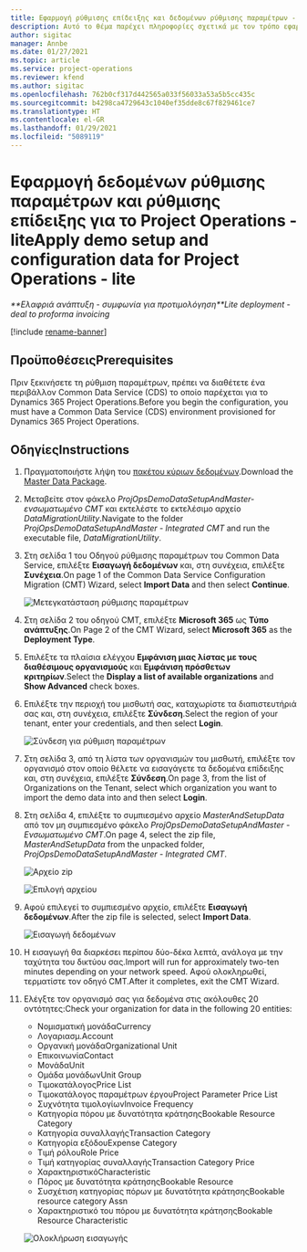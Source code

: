 ```yaml
---
title: Εφαρμογή ρύθμισης επίδειξης και δεδομένων ρύθμισης παραμέτρων - lite
description: Αυτό το θέμα παρέχει πληροφορίες σχετικά με τον τρόπο εφαρμογής της ρύθμισης επίδειξης και των δεδομένων ρύθμισης παραμέτρων για το Project Operations.
author: sigitac
manager: Annbe
ms.date: 01/27/2021
ms.topic: article
ms.service: project-operations
ms.reviewer: kfend
ms.author: sigitac
ms.openlocfilehash: 762b0cf317d442565a033f56033a53a5b5cc435c
ms.sourcegitcommit: b4298ca4729643c1040ef35dde8c67f829461ce7
ms.translationtype: HT
ms.contentlocale: el-GR
ms.lasthandoff: 01/29/2021
ms.locfileid: "5089119"
---
```

# <a name="apply-demo-setup-and-configuration-data-for-project-operations---lite"></a><span data-ttu-id="3403c-103">Εφαρμογή δεδομένων ρύθμισης παραμέτρων και ρύθμισης επίδειξης για το Project Operations - lite</span><span class="sxs-lookup"><span data-stu-id="3403c-103">Apply demo setup and configuration data for Project Operations - lite</span></span> 

<span data-ttu-id="3403c-104">_\*\*Ελαφριά ανάπτυξη - συμφωνία για προτιμολόγηση_</span><span class="sxs-lookup"><span data-stu-id="3403c-104">_\*\*Lite deployment - deal to proforma invoicing_</span></span>

[!include [rename-banner](~/includes/cc-data-platform-banner.md)]

## <a name="prerequisites"></a><span data-ttu-id="3403c-105">Προϋποθέσεις</span><span class="sxs-lookup"><span data-stu-id="3403c-105">Prerequisites</span></span>

<span data-ttu-id="3403c-106">Πριν ξεκινήσετε τη ρύθμιση παραμέτρων, πρέπει να διαθέτετε ένα περιβάλλον Common Data Service (CDS) το οποίο παρέχεται για το Dynamics 365 Project Operations.</span><span class="sxs-lookup"><span data-stu-id="3403c-106">Before you begin the configuration, you must have a Common Data Service (CDS) environment provisioned for Dynamics 365 Project Operations.</span></span>


## <a name="instructions"></a><span data-ttu-id="3403c-107">Οδηγίες</span><span class="sxs-lookup"><span data-stu-id="3403c-107">Instructions</span></span>

1. <span data-ttu-id="3403c-108">Πραγματοποιήστε λήψη του [πακέτου κύριων δεδομένων](https://download.microsoft.com/download/3/4/1/341bf279-a64f-4baa-af31-ce624859b518/ProjOpsSampleSetupData%20-%20CE%20only%20CMT.zip).</span><span class="sxs-lookup"><span data-stu-id="3403c-108">Download the [Master Data Package](https://download.microsoft.com/download/3/4/1/341bf279-a64f-4baa-af31-ce624859b518/ProjOpsSampleSetupData%20-%20CE%20only%20CMT.zip).</span></span> 
2. <span data-ttu-id="3403c-109">Μεταβείτε στον φάκελο *ProjOpsDemoDataSetupAndMaster-ενσωματωμένο CMT* και εκτελέστε το εκτελέσιμο αρχείο *DataMigrationUtility*.</span><span class="sxs-lookup"><span data-stu-id="3403c-109">Navigate to the folder *ProjOpsDemoDataSetupAndMaster - Integrated CMT* and run the executable file, *DataMigrationUtility*.</span></span>
3. <span data-ttu-id="3403c-110">Στη σελίδα 1 του Οδηγού ρύθμισης παραμέτρων του Common Data Service, επιλέξτε **Εισαγωγή δεδομένων** και, στη συνέχεια, επιλέξτε **Συνέχεια**.</span><span class="sxs-lookup"><span data-stu-id="3403c-110">On page 1 of the Common Data Service Configuration Migration (CMT) Wizard, select **Import Data** and then select **Continue**.</span></span>

    ![Μετεγκατάσταση ρύθμισης παραμέτρων](./media/1ConfigurationMigration.png)

4. <span data-ttu-id="3403c-112">Στη σελίδα 2 του οδηγού CMT, επιλέξτε **Microsoft 365** ως **Τύπο ανάπτυξης**.</span><span class="sxs-lookup"><span data-stu-id="3403c-112">On Page 2 of the CMT Wizard, select **Microsoft 365** as the **Deployment Type**.</span></span>
5. <span data-ttu-id="3403c-113">Επιλέξτε τα πλαίσια ελέγχου **Εμφάνιση μιας λίστας με τους διαθέσιμους οργανισμούς** και **Εμφάνιση πρόσθετων κριτηρίων**.</span><span class="sxs-lookup"><span data-stu-id="3403c-113">Select the **Display a list of available organizations** and **Show Advanced** check boxes.</span></span>
6. <span data-ttu-id="3403c-114">Επιλέξτε την περιοχή του μισθωτή σας, καταχωρίστε τα διαπιστευτήριά σας και, στη συνέχεια, επιλέξτε **Σύνδεση**.</span><span class="sxs-lookup"><span data-stu-id="3403c-114">Select the region of your tenant, enter your credentials, and then select **Login**.</span></span>

   ![Σύνδεση για ρύθμιση παραμέτρων](./media/2ConfigurationSignin.png)

7. <span data-ttu-id="3403c-116">Στη σελίδα 3, από τη λίστα των οργανισμών του μισθωτή, επιλέξτε τον οργανισμό στον οποίο θέλετε να εισαγάγετε τα δεδομένα επίδειξης και, στη συνέχεια, επιλέξτε **Σύνδεση**.</span><span class="sxs-lookup"><span data-stu-id="3403c-116">On page 3, from the list of Organizations on the Tenant, select which organization you want to import the demo data into and then select **Login**.</span></span>
8. <span data-ttu-id="3403c-117">Στη σελίδα 4, επιλέξτε το συμπιεσμένο αρχείο *MasterAndSetupData* από τον μη συμπιεσμένο φάκελο *ProjOpsDemoDataSetupAndMaster - Ενσωματωμένο CMT*.</span><span class="sxs-lookup"><span data-stu-id="3403c-117">On page 4, select the zip file, *MasterAndSetupData* from the unpacked folder, *ProjOpsDemoDataSetupAndMaster - Integrated CMT*.</span></span>

   ![Αρχείο zip](./media/3ZipFile.png)

   ![Επιλογή αρχείου](./media/4SelectAFile.png)

9. <span data-ttu-id="3403c-120">Αφού επιλεγεί το συμπιεσμένο αρχείο, επιλέξτε **Εισαγωγή δεδομένων**.</span><span class="sxs-lookup"><span data-stu-id="3403c-120">After the zip file is selected, select **Import Data**.</span></span>

   ![Εισαγωγή δεδομένων](./media/5ImportData.png)

10. <span data-ttu-id="3403c-122">Η εισαγωγή θα διαρκέσει περίπου δύο-δέκα λεπτά, ανάλογα με την ταχύτητα του δικτύου σας.</span><span class="sxs-lookup"><span data-stu-id="3403c-122">Import will run for approximately two-ten minutes depending on your network speed.</span></span> <span data-ttu-id="3403c-123">Αφού ολοκληρωθεί, τερματίστε τον οδηγό CMT.</span><span class="sxs-lookup"><span data-stu-id="3403c-123">After it completes, exit the CMT Wizard.</span></span> 
11. <span data-ttu-id="3403c-124">Ελέγξτε τον οργανισμό σας για δεδομένα στις ακόλουθες 20 οντότητες:</span><span class="sxs-lookup"><span data-stu-id="3403c-124">Check your organization for data in the following 20 entities:</span></span>

    -   <span data-ttu-id="3403c-125">Νομισματική μονάδα</span><span class="sxs-lookup"><span data-stu-id="3403c-125">Currency</span></span>
    -   <span data-ttu-id="3403c-126">Λογαριασμ.</span><span class="sxs-lookup"><span data-stu-id="3403c-126">Account</span></span>
    -   <span data-ttu-id="3403c-127">Οργανική μονάδα</span><span class="sxs-lookup"><span data-stu-id="3403c-127">Organizational Unit</span></span>
    -   <span data-ttu-id="3403c-128">Επικοινωνία</span><span class="sxs-lookup"><span data-stu-id="3403c-128">Contact</span></span>
    -   <span data-ttu-id="3403c-129">Μονάδα</span><span class="sxs-lookup"><span data-stu-id="3403c-129">Unit</span></span>
    -   <span data-ttu-id="3403c-130">Ομάδα μονάδων</span><span class="sxs-lookup"><span data-stu-id="3403c-130">Unit Group</span></span>
    -   <span data-ttu-id="3403c-131">Τιμοκατάλογος</span><span class="sxs-lookup"><span data-stu-id="3403c-131">Price List</span></span>
    -   <span data-ttu-id="3403c-132">Τιμοκατάλογος παραμέτρων έργου</span><span class="sxs-lookup"><span data-stu-id="3403c-132">Project Parameter Price List</span></span> 
    -   <span data-ttu-id="3403c-133">Συχνότητα τιμολογίων</span><span class="sxs-lookup"><span data-stu-id="3403c-133">Invoice Frequency</span></span>
    -   <span data-ttu-id="3403c-134">Κατηγορία πόρου με δυνατότητα κράτησης</span><span class="sxs-lookup"><span data-stu-id="3403c-134">Bookable Resource Category</span></span>
    -   <span data-ttu-id="3403c-135">Κατηγορία συναλλαγής</span><span class="sxs-lookup"><span data-stu-id="3403c-135">Transaction Category</span></span>
    -   <span data-ttu-id="3403c-136">Κατηγορία εξόδου</span><span class="sxs-lookup"><span data-stu-id="3403c-136">Expense Category</span></span>
    -   <span data-ttu-id="3403c-137">Τιμή ρόλου</span><span class="sxs-lookup"><span data-stu-id="3403c-137">Role Price</span></span>
    -   <span data-ttu-id="3403c-138">Τιμή κατηγορίας συναλλαγής</span><span class="sxs-lookup"><span data-stu-id="3403c-138">Transaction Category Price</span></span>
    -   <span data-ttu-id="3403c-139">Χαρακτηριστικό</span><span class="sxs-lookup"><span data-stu-id="3403c-139">Characteristic</span></span>
    -   <span data-ttu-id="3403c-140">Πόρος με δυνατότητα κράτησης</span><span class="sxs-lookup"><span data-stu-id="3403c-140">Bookable Resource</span></span>
    -   <span data-ttu-id="3403c-141">Συσχέτιση κατηγορίας πόρων με δυνατότητα κράτησης</span><span class="sxs-lookup"><span data-stu-id="3403c-141">Bookable resource category Assn</span></span>
    -   <span data-ttu-id="3403c-142">Χαρακτηριστικό του πόρου με δυνατότητα κράτησης</span><span class="sxs-lookup"><span data-stu-id="3403c-142">Bookable Resource Characteristic</span></span>

    ![Ολοκλήρωση εισαγωγής](./media/6CompleteImport.png)
